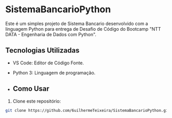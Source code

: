 # SistemaBancarioPython

Este é um simples projeto de Sistema Bancario desenvolvido com a linguagem Python para entrega de Desafio de Código do Bootcamp "NTT DATA - Engenharia de Dados com Python".

## Tecnologias Utilizadas

- VS Code: Editor de Código Fonte.
- Python 3: Linguagem de programação.

- ## Como Usar

1. Clone este repositório:

```bash
git clone https://github.com/6uilhermeTeixeira/SistemaBancarioPython.git
